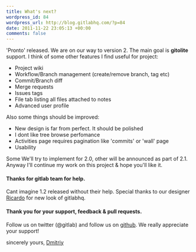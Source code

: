 ```yaml
--- 
title: What's next?
wordpress_id: 84
wordpress_url: http://blog.gitlabhq.com/?p=84
date: 2011-11-22 23:05:13 +00:00
comments: false
---
```

'Pronto' released. We are on our way to version 2. The main goal is <strong>gitolite</strong> support. I think of some other features I find useful for project:
<ul>
	<li>Project wiki</li>
	<li>Workflow/Branch management (create/remove branch, tag etc)</li>
	<li>Commit/Branch diff</li>
	<li>Merge requests</li>
	<li>Issues tags</li>
	<li>File tab listing all files attached to notes</li>
	<li>Advanced user profile</li>
</ul>
Also some things should be improved:
<ul>
	<li>New design is far from perfect. It should be polished</li>
	<li>I dont like tree browse perfomance</li>
        <li>Activities page requires pagination like 'commits' or 'wall' page</li>
        <li>Usability</li>
</ul>

Some We'll try to implement for 2.0, other will be announced as part of 2.1.
Anyway I'll continue my work on this project & hope you'll like it. 

<h4>Thanks for gitlab team for help.</h4> Cant imagine 1.2 released without their help. Special thanks to our designer <a href="https://github.com/ricardorauch">Ricardo</a> for new look of gitlabhq.
<h4>Thank you for your support, feedback & pull requests.</h4>
Follow us on twitter (@gitlab) and follow us on <a href="https://github.com/gitlabhq/gitlabhq">github</a>. 
We really appreciate your support!

sincerely yours, <a href="https://github.com/randx">Dmitriy</a>
